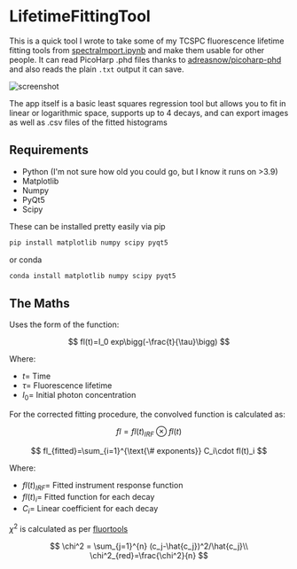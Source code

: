 # LifetimeFittingTool
This is a quick tool I wrote to take some of my TCSPC fluorescence lifetime fitting tools from [spectraImport.ipynb](https://github.com/adreasnow/excided-state-notebooks/blob/main/spectraImport.ipynb) and make them usable for other people. It can read PicoHarp .phd files thanks to [adreasnow/picoharp-phd](https://github.com/adreasnow/picoharp-phd) and also reads the plain `.txt` output it can save.

![screenshot](screenshot.png)

The app itself is a basic least squares regression tool but allows you to fit in linear or logarithmic space, supports up to 4 decays, and can export images as well as .csv files of the fitted histograms

## Requirements

* Python (I'm not sure how old you could go, but I know it runs on >3.9)
* Matplotlib
* Numpy
* PyQt5
* Scipy

These can be installed pretty easily via pip

```bash
pip install matplotlib numpy scipy pyqt5
```

or conda

```bash
conda install matplotlib numpy scipy pyqt5
```



## The Maths

Uses the form of the function:

$$
fl(t)=I_0 exp\bigg(-\frac{t}{\tau}\bigg)
$$

Where:
* $t =$ Time
* $\tau =$ Fluorescence lifetime
* $I_0 =$ Initial photon concentration

For the corrected fitting procedure, the convolved function is calculated as:

$$
fl=fl(t)_{IRF}\otimes fl(t)
$$

$$
fl_{fitted}=\sum_{i=1}^{\text{\# exponents}} C_i\cdot fl(t)_i
$$

Where:
* $fl(t)_{IRF} =$ Fitted instrument response function
* $fl(t)_i =$ Fitted function for each decay
* $C_i =$ Linear coefficient for each decay

$\chi^2$ is calculated as per [fluortools](http://www.fluortools.com/software/decayfit/documentation/fit)

$$
\chi^2 = \sum_{j=1}^{n} (c_j-\hat{c_j})^2/\hat{c_j}\\
\chi^2_{red}=\frac{\chi^2}{n}
$$